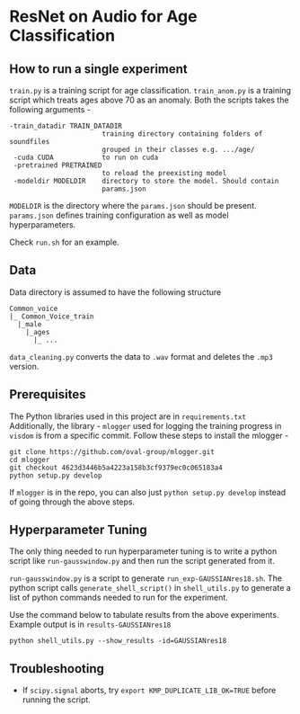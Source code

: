 # ResNet on Audio for Age Classification

## How to run a single experiment
`train.py` is a training script for age classification.
`train_anom.py` is a training script which treats ages above 70 as an anomaly.
Both the scripts takes the following arguments -  

```
-train_datadir TRAIN_DATADIR
                       training directory containing folders of soundfiles
                       grouped in their classes e.g. .../age/
 -cuda CUDA            to run on cuda
 -pretrained PRETRAINED
                       to reload the preexisting model
 -modeldir MODELDIR    directory to store the model. Should contain
                       params.json
```

`MODELDIR` is the directory where the `params.json` should be present.
`params.json` defines training configuration as well as model hyperparameters.

Check `run.sh` for an example.

## Data

Data directory is assumed to have the following structure
```
Common_voice
|_ Common_Voice_train
  |_male
    |_ages
      |_ ...
```

`data_cleaning.py` converts the data to `.wav` format and deletes the `.mp3` version.

## Prerequisites
The Python libraries used in this project are in `requirements.txt`
Additionally, the library - `mlogger` used for logging the training progress in `visdom` is from a specific commit. Follow these steps to install the mlogger -

```
git clone https://github.com/oval-group/mlogger.git
cd mlogger
git checkout 4623d3446b5a4223a158b3cf9379ec0c065183a4
python setup.py develop
```

If `mlogger` is in the repo, you can also just  `python setup.py develop` instead of going through the above steps.

## Hyperparameter Tuning
The only thing needed to run hyperparameter tuning is to write a python script like `run-gausswindow.py` and then run the script generated from it.

`run-gausswindow.py` is a script to generate `run_exp-GAUSSIANres18.sh`. The python script calls `generate_shell_script()` in `shell_utils.py` to generate a list of python commands needed to run for the experiment.

Use the command below to tabulate results from the above experiments. Example output is in `results-GAUSSIANres18`
```
python shell_utils.py --show_results -id=GAUSSIANres18
```

## Troubleshooting

* If `scipy.signal` aborts, try `export KMP_DUPLICATE_LIB_OK=TRUE` before running the script.
